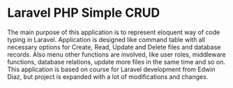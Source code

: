 # Laravel PHP Simple CRUD 
The main purpose of this application is to represent eloquent way of code typing in Laravel. Application is designed like command table with all necessary options for Create, Read, Update and Delete files and database records. Also menu other functions are involved, like user roles, middleware functions, database relations, update more files in the same time and so on. This application is based on course for Laravel development from Edwin Diaz, but project is expanded with a lot of modifications and changes.

